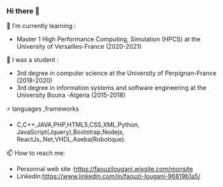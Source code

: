 ### Hi there 👋



  🌱 I’m currently learning :
-  Master 1 High Performance Computing, Simulation (HPCS) at the University of Versailles-France (2020-2021)
  
  🌱 I was a student :
-  3rd degree in computer science at the University of Perpignan-France (2018-2020)
-  3rd degree in information systems and software engineering at the University Bouira -Algeria (2015-2018)

 ⚡ languages ,frameworks 
- C,C++,JAVA,PHP,HTML5,CSS,XML,Python,
  JavaScript(Jquery),Bootstrap,Nodejs,
  ReactJs,.Net,VHDL,Aseba(Robotique).

 📫 How to reach me: 
- Personnal web site :https://faouzilougani.wixsite.com/monsite
- Linkedin:https://www.linkedin.com/in/faouzi-lougani-96819b1a5/
 



